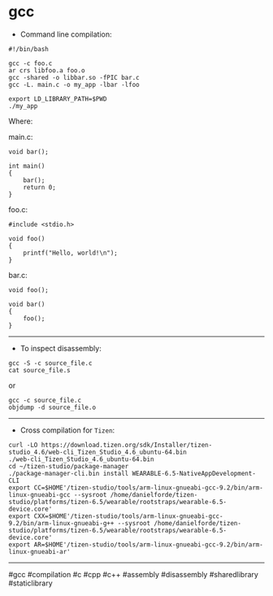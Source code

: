 # gcc

- Command line compilation:
```
#!/bin/bash

gcc -c foo.c
ar crs libfoo.a foo.o
gcc -shared -o libbar.so -fPIC bar.c
gcc -L. main.c -o my_app -lbar -lfoo

export LD_LIBRARY_PATH=$PWD
./my_app
```

Where:

main.c:
```
void bar();

int main()
{
    bar();
    return 0;
}
```

foo.c:
```
#include <stdio.h>

void foo()
{
    printf("Hello, world!\n");
}
```

bar.c:
```
void foo();

void bar()
{
	foo();
}

```

-------------------------------------------------------------------------------

- To inspect disassembly:

```
gcc -S -c source_file.c
cat source_file.s
```

or

```
gcc -c source_file.c
objdump -d source_file.o
```

-------------------------------------------------------------------------------

- Cross compilation for `Tizen`:
```
curl -LO https://download.tizen.org/sdk/Installer/tizen-studio_4.6/web-cli_Tizen_Studio_4.6_ubuntu-64.bin
./web-cli_Tizen_Studio_4.6_ubuntu-64.bin
cd ~/tizen-studio/package-manager
./package-manager-cli.bin install WEARABLE-6.5-NativeAppDevelopment-CLI
export CC=$HOME'/tizen-studio/tools/arm-linux-gnueabi-gcc-9.2/bin/arm-linux-gnueabi-gcc --sysroot /home/danielforde/tizen-studio/platforms/tizen-6.5/wearable/rootstraps/wearable-6.5-device.core'
export CXX=$HOME'/tizen-studio/tools/arm-linux-gnueabi-gcc-9.2/bin/arm-linux-gnueabi-g++ --sysroot /home/danielforde/tizen-studio/platforms/tizen-6.5/wearable/rootstraps/wearable-6.5-device.core'
export AR=$HOME'/tizen-studio/tools/arm-linux-gnueabi-gcc-9.2/bin/arm-linux-gnueabi-ar'
```

-------------------------------------------------------------------------------

#gcc #compilation #c #cpp #c++ #assembly #disassembly #sharedlibrary
#staticlibrary

